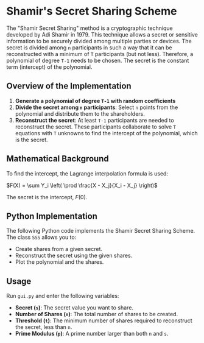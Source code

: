 # Shamir's Secret Sharing Scheme  
The "Shamir Secret Sharing" method is a cryptographic technique developed by Adi Shamir in 1979. This technique allows a secret or sensitive information to be securely divided among multiple parties or devices. The secret is divided among `n` participants in such a way that it can be reconstructed with a minimum of `T` participants (but not less). Therefore, a polynomial of degree `T-1` needs to be chosen. The secret is the constant term (intercept) of the polynomial.

## Overview of the Implementation
1. **Generate a polynomial of degree `T-1` with random coefficients**
2. **Divide the secret among `n` participants**:
   Select `n` points from the polynomial and distribute them to the shareholders.
3. **Reconstruct the secret**:
   At least `T-1` participants are needed to reconstruct the secret. These participants collaborate to solve `T` equations with `T` unknowns to find the intercept of the polynomial, which is the secret.

## Mathematical Background
To find the intercept, the Lagrange interpolation formula is used:


$F(X) = \sum Y_i \left( \prod \frac{X - X_j}{X_i - X_j} \right)$


The secret is the intercept, $F(0)$.

## Python Implementation
The following Python code implements the Shamir Secret Sharing Scheme. The class `SSS` allows you to:
- Create shares from a given secret.
- Reconstruct the secret using the given shares.
- Plot the polynomial and the shares.

## Usage
Run `gui.py` and enter the following variables:
- **Secret (`s`)**: The secret value you want to share.
- **Number of Shares (`n`)**: The total number of shares to be created.
- **Threshold (`t`)**: The minimum number of shares required to reconstruct the secret, less than `n`.
- **Prime Modulus (`p`)**: A prime number larger than both `n` and `s`.
